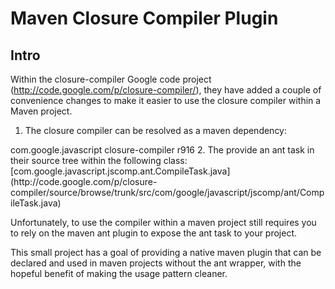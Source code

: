 Maven Closure Compiler Plugin
=============================

Intro
-----

Within the closure-compiler Google code project (http://code.google.com/p/closure-compiler/), they have added a couple
of convenience changes to make it easier to use the closure compiler within a Maven project.

1. The closure compiler can be resolved as a maven dependency:</p>
  <dependency>
      <groupId>com.google.javascript</groupId>
     <artifactId>closure-compiler</artifactId>
     <version>r916</version>
  </dependency>
2. The provide an ant task in their source tree within the following class:
[com.google.javascript.jscomp.ant.CompileTask.java](http://code.google.com/p/closure-compiler/source/browse/trunk/src/com/google/javascript/jscomp/ant/CompileTask.java)

Unfortunately, to use the compiler within a maven project still requires you to rely on the maven
ant plugin to expose the ant task to your project.

This small project has a goal of providing a native maven plugin that can be declared and used in
maven projects without the ant wrapper, with the hopeful benefit of making the usage pattern
cleaner.